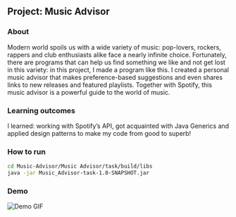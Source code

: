 ## Project: Music Advisor

### About
Modern world spoils us with a wide variety of music: pop-lovers, rockers, rappers and club enthusiasts alike face a nearly infinite choice. Fortunately, there are programs that can help us find something we like and not get lost in this variety: in this project, I made a program like this. I created a personal music advisor that makes preference-based suggestions and even shares links to new releases and featured playlists. Together with Spotify, this music advisor is a powerful guide to the world of music.
### Learning outcomes
I learned: working with Spotify’s API, got acquainted with Java Generics and applied design patterns to make my code from good to superb!
### How to run
```bash
cd Music-Advisor/Music Advisor/task/build/libs 
java -jar Music_Advisor-task-1.0-SNAPSHOT.jar
```
### Demo
![Demo GIF](https://github.com/namvdo/Music-Advisor/blob/master/Demo.gif)

